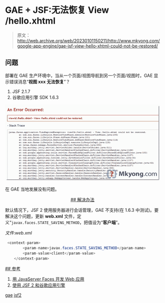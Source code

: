 # GAE + JSF:无法恢复 View /hello.xhtml

> 原文：<http://web.archive.org/web/20230101150211/http://www.mkyong.com/google-app-engine/gae-jsf-view-hello-xhtml-could-not-be-restored/>

## 问题

部署在 GAE 生产环境中，当从一个页面/视图导航到另一个页面/视图时，GAE 显示错误消息“**视图 xxx 无法恢复**”？

1.  JSF 2.1.7
2.  谷歌应用引擎 SDK 1.6.3

![view can not be restored](img/c10e47249130071a4406f98bceb059be.png "gae-jsf2-view-can-not-restored")

在 GAE 当地发展没有问题。

 <ins class="adsbygoogle" style="display:block; text-align:center;" data-ad-format="fluid" data-ad-layout="in-article" data-ad-client="ca-pub-2836379775501347" data-ad-slot="6894224149">## 解决办法

默认情况下，JSF 2 使用服务器进行会话管理，GAE 不支持(在 1.6.3 中测试)。要解决这个问题，更新 **web.xml** 文件，定义“`javax.faces.STATE_SAVING_METHOD`，把值设为“**客户端**”。

*文件:web.xml*

```java
 <context-param>
		<param-name>javax.faces.STATE_SAVING_METHOD</param-name>
		<param-value>client</param-value>
	</context-param> 
```

 <ins class="adsbygoogle" style="display:block" data-ad-client="ca-pub-2836379775501347" data-ad-slot="8821506761" data-ad-format="auto" data-ad-region="mkyongregion">## 参考

1.  [用 JavaServer Faces 开发 Web 应用](http://web.archive.org/web/20190304031656/http://www.oracle.com/technetwork/articles/javase/javaserverfaces-135231.html)
2.  [使用 JSF 2 和谷歌应用引擎](http://web.archive.org/web/20190304031656/http://java.dzone.com/news/jsf2-configuration-google-app)

[gae](http://web.archive.org/web/20190304031656/http://www.mkyong.com/tag/gae/) [jsf2](http://web.archive.org/web/20190304031656/http://www.mkyong.com/tag/jsf2/)







